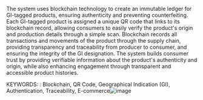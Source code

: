 The system uses blockchain technology to create an immutable ledger for GI-tagged products, ensuring authenticity and preventing counterfeiting.
Each GI-tagged product is assigned a unique QR code that links to its blockchain record, allowing consumers to easily verify the product's origin and production details through a simple scan.
Blockchain records all transactions and movements of the product through the supply chain, providing transparency and traceability from producer to consumer, and ensuring the integrity of the GI designation.
The system builds consumer trust by providing verifiable information about the product's authenticity and origin, while also enhancing engagement through transparent and accessible product histories.

KEYWORDS: : Blockchain, QR Code, Geographical Indication (GI), Authentication, Traceability, E-commerce![image](https://github.com/user-attachments/assets/5db7d5ee-455c-4469-a61d-950fd9541e03)
